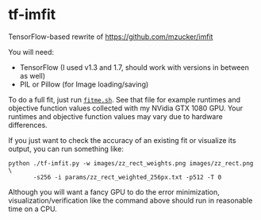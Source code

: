 # tf-imfit

TensorFlow-based rewrite of <https://github.com/mzucker/imfit>

You will need:

  - TensorFlow (I used v1.3 and 1.7, should work with versions in between as well)
  - PIL or Pillow (for Image loading/saving)
 
To do a full fit, just run [`fitme.sh`](fitme.sh). See that file for
example runtimes and objective function values collected with my
NVidia GTX 1080 GPU. Your runtimes and objective function values may
vary due to hardware differences.

If you just want to check the accuracy of an existing fit or visualize
its output, you can run something like:

    python ./tf-imfit.py -w images/zz_rect_weights.png images/zz_rect.png \
           -s256 -i params/zz_rect_weighted_256px.txt -p512 -T 0
    
Although you will want a fancy GPU to do the error minimization,
visualization/verification like the command above should run in
reasonable time on a CPU.
